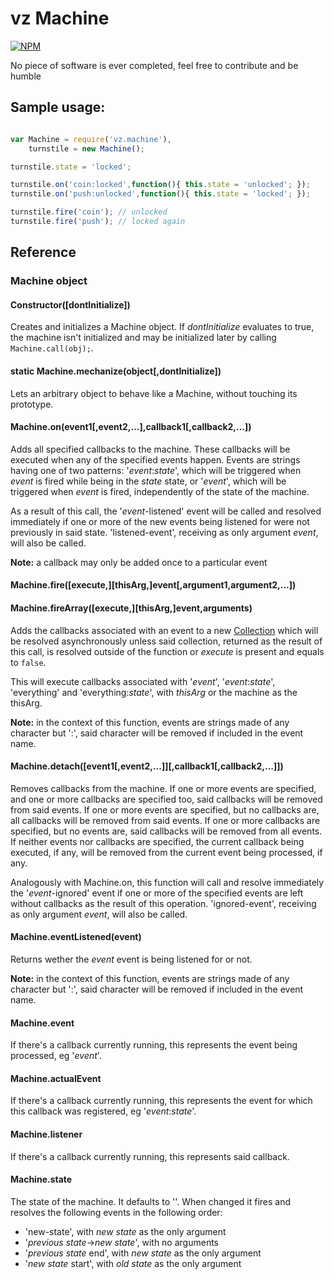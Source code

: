# vz Machine

[![NPM](https://nodei.co/npm/vz.machine.png?downloads=true)](https://nodei.co/npm/vz.machine/)

No piece of software is ever completed, feel free to contribute and be humble

## Sample usage:

```javascript

var Machine = require('vz.machine'),
    turnstile = new Machine();

turnstile.state = 'locked';

turnstile.on('coin:locked',function(){ this.state = 'unlocked'; });
turnstile.on('push:unlocked',function(){ this.state = 'locked'; });

turnstile.fire('coin'); // unlocked
turnstile.fire('push'); // locked again

```

## Reference

### Machine object

#### Constructor([dontInitialize])

Creates and initializes a Machine object. If *dontInitialize* evaluates to true, the machine isn't initialized and may be initialized later by calling `Machine.call(obj);`.

#### static Machine.mechanize(object[,dontInitialize])

Lets an arbitrary object to behave like a Machine, without touching its prototype.

#### Machine.on(event1[,event2,...],callback1[,callback2,...])

Adds all specified callbacks to the machine. These callbacks will be executed when any of the specified events happen. Events are strings having one of two patterns: '*event*:*state*', which will be triggered when *event* is fired while being in the *state* state, or '*event*', which will be triggered when *event* is fired, independently of the state of the machine.

As a result of this call, the '*event*-listened' event will be called and resolved immediately if one or more of the new events being listened for were not previously in said state. 'listened-event', receiving as only argument *event*, will also be called.

**Note:** a callback may only be added once to a particular event

#### Machine.fire([execute,][thisArg,]event[,argument1,argument2,...])
#### Machine.fireArray([execute,][thisArg,]event,arguments)

Adds the callbacks associated with an event to a new [Collection](https://www.npmjs.org/package/vz.collection "vz.collection") which will be resolved asynchronously unless said collection, returned as the result of this call, is resolved outside of the function or *execute* is present and equals to `false`.

This will execute callbacks associated with '*event*', '*event*:*state*', 'everything' and 'everything:*state*', with *thisArg* or the machine as the thisArg.

**Note:** in the context of this function, events are strings made of any character but ':', said character will be removed if included in the event name.

#### Machine.detach([event1[,event2,...]][,callback1[,callback2,...]])

Removes callbacks from the machine. If one or more events are specified, and one or more callbacks are specified too, said callbacks will be removed from said events. If one or more events are specified, but no callbacks are, all callbacks will be removed from said events. If one or more callbacks are specified, but no events are, said callbacks
will be removed from all events. If neither events nor callbacks are specified, the current callback being executed, if any, will be removed from the current event being processed, if any.

Analogously with Machine.on, this function will call and resolve immediately the '*event*-ignored' event if one or more of the specified events are left without callbacks as the result of this operation. 'ignored-event', receiving as only argument *event*, will also be called.

#### Machine.eventListened(event)

Returns wether the *event* event is being listened for or not.

**Note:** in the context of this function, events are strings made of any character but ':', said character will be removed if included in the event name.

#### Machine.event

If there's a callback currently running, this represents the event being processed, eg '*event*'.

#### Machine.actualEvent

If there's a callback currently running, this represents the event for which this callback was registered, eg '*event*:*state*'.

#### Machine.listener

If there's a callback currently running, this represents said callback.

#### Machine.state

The state of the machine. It defaults to ''. When changed it fires and resolves the following events in the following order:

* 'new-state', with *new state* as the only argument
* '*previous state*->*new state*', with no arguments
* '*previous state* end', with *new state* as the only argument
* '*new state* start', with *old state* as the only argument

